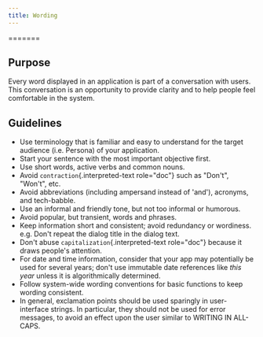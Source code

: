 ```yaml
---
title: Wording
---
```

=======

Purpose
-------

Every word displayed in an application is part of a conversation with
users. This conversation is an opportunity to provide clarity and to
help people feel comfortable in the system.

Guidelines
----------

-   Use terminology that is familiar and easy to understand for the
    target audience (i.e. Persona) of your application.
-   Start your sentence with the most important objective first.
-   Use short words, active verbs and common nouns.
-   Avoid `contraction`{.interpreted-text role="doc"} such as
    \"Don\'t\", \"Won\'t\", etc.
-   Avoid abbreviations (including ampersand instead of \'and\'),
    acronyms, and tech-babble.
-   Use an informal and friendly tone, but not too informal or humorous.
-   Avoid popular, but transient, words and phrases.
-   Keep information short and consistent; avoid redundancy or
    wordiness. e.g. Don\'t repeat the dialog title in the dialog text.
-   Don\'t abuse `capitalization`{.interpreted-text role="doc"} because
    it draws people's attention.
-   For date and time information, consider that your app may
    potentially be used for several years; don\'t use immutable date
    references like *this year* unless it is algorithmically determined.
-   Follow system-wide wording conventions for basic functions to keep
    wording consistent.
-   In general, exclamation points should be used sparingly in
    user-interface strings. In particular, they should not be used for
    error messages, to avoid an effect upon the user similar to WRITING
    IN ALL-CAPS.
